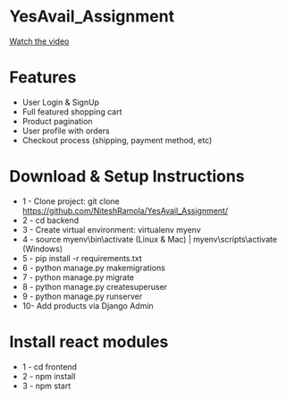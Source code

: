 # YesAvail_Assignment

[Watch the video](./DemoVideo.mp4)

# Features
* User Login & SignUp
* Full featured shopping cart
* Product pagination
* User profile with orders
* Checkout process (shipping, payment method, etc)



# Download & Setup Instructions

* 1 - Clone project: git clone https://github.com/NiteshRamola/YesAvail_Assignment/
* 2 - cd backend
* 3 - Create virtual environment: virtualenv myenv
* 4 - source myenv\bin\activate (Linux & Mac) |  myenv\scripts\activate (Windows)
* 5 - pip install -r requirements.txt
* 6 - python manage.py makemigrations
* 7 - python manage.py migrate
* 8 - python manage.py createsuperuser
* 9 - python manage.py runserver
* 10- Add products via Django Admin

# Install react modules
* 1 - cd frontend
* 2 - npm install
* 3 - npm start
